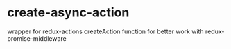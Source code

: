 # create-async-action
wrapper for redux-actions createAction function for better work with redux-promise-middleware
